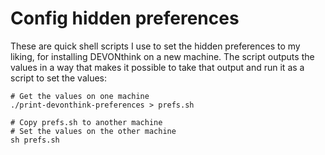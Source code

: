 # Config hidden preferences

These are quick shell scripts I use to set the hidden preferences to my liking, for installing DEVONthink on a new machine. The script outputs the values in a way that makes it possible to take that output and run it as a script to set the values:

```
# Get the values on one machine
./print-devonthink-preferences > prefs.sh

# Copy prefs.sh to another machine
# Set the values on the other machine
sh prefs.sh
```
